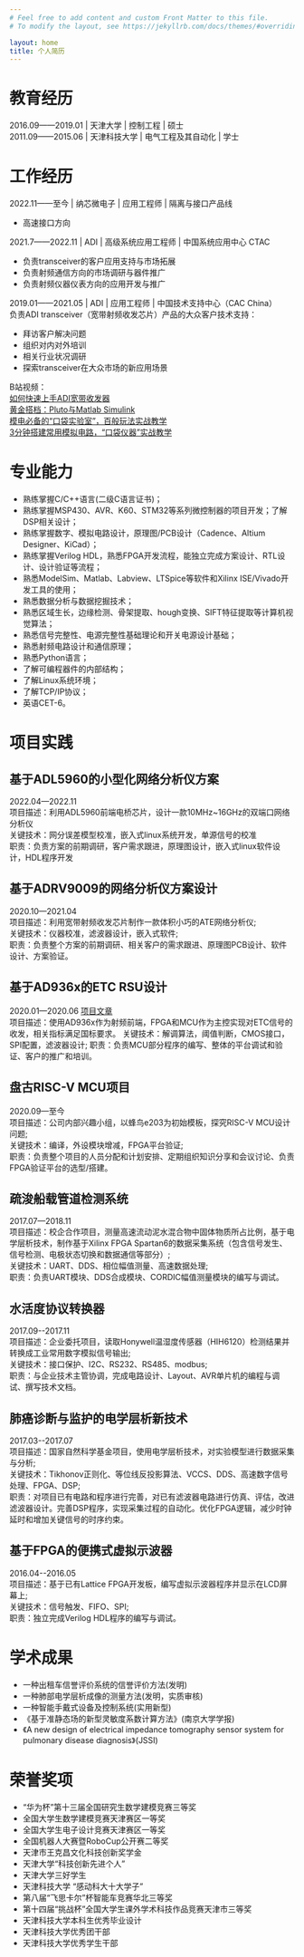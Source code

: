 ```yaml
---
# Feel free to add content and custom Front Matter to this file.
# To modify the layout, see https://jekyllrb.com/docs/themes/#overriding-theme-defaults

layout: home
title: 个人简历
---
```

# 教育经历  
2016.09——2019.01 | 天津大学 | 控制工程 | 硕士  
2011.09——2015.06 | 天津科技大学 | 电气工程及其自动化 | 学士  
# 工作经历 
2022.11——至今 | 纳芯微电子 | 应用工程师 | 隔离与接口产品线  
* 高速接口方向  

2021.7——2022.11 | ADI | 高级系统应用工程师 | 中国系统应用中心 CTAC  
* 负责transceiver的客户应用支持与市场拓展
* 负责射频通信方向的市场调研与器件推广
* 负责射频仪器仪表方向的应用开发与推广  

2019.01——2021.05 | ADI | 应用工程师 | 中国技术支持中心（CAC China）  
负责ADI transceiver（宽带射频收发芯片）产品的大众客户技术支持：
* 拜访客户解决问题  		
* 组织对内对外培训  
* 相关行业状况调研		
* 探索transceiver在大众市场的新应用场景  

B站视频：  
[如何快速上手ADI宽带收发器](https://www.bilibili.com/video/BV1G7411M7VU)  
[黄金搭档：Pluto与Matlab Simulink](https://www.bilibili.com/video/BV1uT4y177wy)  
[模电必备的“口袋实验室”，百般玩法实战教学](https://www.bilibili.com/video/BV1z741177JP)  
[3分钟搭建常用模拟电路，“口袋仪器”实战教学](https://www.bilibili.com/video/BV157411j7hg)  
# 专业能力  
* 熟练掌握C/C++语言(二级C语言证书)；
* 熟练掌握MSP430、AVR、K60、STM32等系列微控制器的项目开发；了解DSP相关设计；
* 熟练掌握数字、模拟电路设计，原理图/PCB设计（Cadence、Altium Designer、KiCad）；
* 熟练掌握Verilog HDL，熟悉FPGA开发流程，能独立完成方案设计、RTL设计、设计验证等流程；
* 熟悉ModelSim、Matlab、Labview、LTSpice等软件和Xilinx ISE/Vivado开发工具的使用；
* 熟悉数据分析与数据挖掘技术；
* 熟悉区域生长，边缘检测、骨架提取、hough变换、SIFT特征提取等计算机视觉算法；
* 熟悉信号完整性、电源完整性基础理论和开关电源设计基础；
* 熟悉射频电路设计和通信原理；
* 熟悉Python语言；
* 了解可编程器件的内部结构；
* 了解Linux系统环境；
* 了解TCP/IP协议；  
* 英语CET-6。

# 项目实践  
## 基于ADL5960的小型化网络分析仪方案
2022.04—2022.11  
项目描述：利用ADL5960前端电桥芯片，设计一款10MHz~16GHz的双端口网络分析仪  
关键技术：网分误差模型校准，嵌入式linux系统开发，单源信号的校准  
职责：负责方案的前期调研，客户需求跟进，原理图设计，嵌入式linux软件设计，HDL程序开发  
## 基于ADRV9009的网络分析仪方案设计
2020.10—2021.04  
项目描述：利用宽带射频收发芯片制作一款体积小巧的ATE网络分析仪;  
关键技术：仪器校准，滤波器设计，嵌入式软件;  
职责：负责整个方案的前期调研、相关客户的需求跟进、原理图PCB设计、软件设计、方案验证。  
## 基于AD936x的ETC RSU设计
2020.01—2020.06  [项目文章](https://www.analog.com/en/technical-articles/develop-electronic-toll-collection-roadside-unit-module.html)  
项目描述：使用AD936x作为射频前端，FPGA和MCU作为主控实现对ETC信号的收发，相关指标满足国标要求。 
关键技术：解调算法，阈值判断，CMOS接口，SPI配置，滤波器设计; 
职责：负责MCU部分程序的编写、整体的平台调试和验证、客户的推广和培训。 

## 盘古RISC-V MCU项目
2020.09—至今  
项目描述：公司内部兴趣小组，以蜂鸟e203为初始模板，探究RISC-V MCU设计问题;  
关键技术：编译，外设模块增减，FPGA平台验证;  
职责：负责整个项目的人员分配和计划安排、定期组织知识分享和会议讨论、负责FPGA验证平台的选型/搭建。  
## 疏浚船载管道检测系统				 
2017.07—2018.11  
项目描述：校企合作项目，测量高速流动泥水混合物中固体物质所占比例，基于电学层析技术，制作基于Xilinx FPGA Spartan6的数据采集系统（包含信号发生、信号检测、电极状态切换和数据通信等部分）;  
关键技术：UART、DDS、相位幅值测量、高速数据处理;  
职责：负责UART模块、DDS合成模块、CORDIC幅值测量模块的编写与调试。  
## 水活度协议转换器
2017.09--2017.11  
项目描述：企业委托项目，读取Honywell温湿度传感器（HIH6120）检测结果并转换成工业常用数字模拟信号输出;  
关键技术：接口保护、I2C、RS232、RS485、modbus;  
职责：与企业技术主管协调，完成电路设计、Layout、AVR单片机的编程与调试、撰写技术文档。  
## 肺癌诊断与监护的电学层析新技术
2017.03--2017.07  
项目描述：国家自然科学基金项目，使用电学层析技术，对实验模型进行数据采集与分析;  
关键技术：Tikhonov正则化、等位线反投影算法、VCCS、DDS、高速数字信号处理、FPGA、DSP;  
职责：对项目已有电路和程序进行完善，对已有滤波器电路进行仿真、评估，改进滤波器设计。完善DSP程序，实现采集过程的自动化。优化FPGA逻辑，减少时钟延时和增加关键信号的时序约束。  
## 基于FPGA的便携式虚拟示波器
2016.04--2016.05  
项目描述：基于已有Lattice FPGA开发板，编写虚拟示波器程序并显示在LCD屏幕上;  
关键技术：信号触发、FIFO、SPI;  
职责：独立完成Verilog HDL程序的编写与调试。   

# 学术成果
* 一种出租车信誉评价系统的信誉评价方法(发明)   	
* 一种肺部电学层析成像的测量方法(发明，实质审核)        
* 一种智能手戴式设备及控制系统(实用新型) 
* 《基于准静态场的新型灵敏度系数计算方法》(南京大学学报)
* 《A new design of electrical impedance tomography sensor system for pulmonary disease diagnosis》(JSSI)  

# 荣誉奖项
* “华为杯”第十三届全国研究生数学建模竞赛三等奖
* 全国大学生数学建模竞赛天津赛区一等奖 
* 全国大学生电子设计竞赛天津赛区一等奖
* 全国机器人大赛暨RoboCup公开赛二等奖
* 天津市王克昌文化科技创新奖学金
* 天津大学“科技创新先进个人”
* 天津大学三好学生
* 天津科技大学 “感动科大十大学子” 
* 第八届“飞思卡尔”杯智能车竞赛华北三等奖
* 第十四届“挑战杯”全国大学生课外学术科技作品竞赛天津市三等奖
* 天津科技大学本科生优秀毕业设计
* 天津科技大学优秀团干部
* 天津科技大学优秀学生干部
